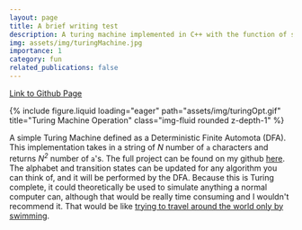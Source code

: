 ```yaml
---
layout: page
title: A brief writing test
description: A turing machine implemented in C++ with the function of squaring N number of characters.
img: assets/img/turingMachine.jpg
importance: 1
category: fun
related_publications: false
---
```


[Link to Github Page](https://github.com/clarkWakeland/cplusplusprojects/tree/master/Turing%20Machine)

<div class="row">
    <div class="col"></div>
    <div class="col-lg-">
        {% include figure.liquid loading="eager" path="assets/img/turingOpt.gif" title="Turing Machine Operation" class="img-fluid rounded z-depth-1" %}
    </div>
    <div class="col"></div>
</div>

A simple Turing Machine defined as a Deterministic Finite Automota (DFA). This implementation takes in a string of *N* number of `a` characters and returns *N<sup>2</sup>* number of `a`'s. The full project can be found on my github [here](https://github.com/clarkWakeland/cplusplusprojects/tree/master/Turing%20Machine). The alphabet and transition states can be updated for any algorithm you can think of, and it will be performed by the DFA. Because this is Turing complete, it could theoretically be used to simulate anything a normal computer can, although that would be really time consuming and I wouldn't recommend it. That would be like [trying to travel around the world only by swimming](../../blog/2024/magellan).
